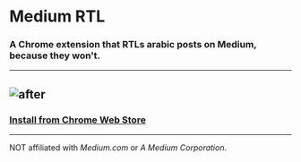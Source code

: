 # Medium RTL
### A Chrome extension that RTLs arabic posts on Medium, because they won't.
---
![after](https://dl.dropboxusercontent.com/u/2963221/medium-rtl-preview.jpg)
---
### [Install from Chrome Web Store](https://chrome.google.com/webstore/detail/medium-rtl/bakccaclbcnadeojpdinjcehfmbocgle)
---

NOT affiliated with *Medium.com* or *A Medium Corporation*.